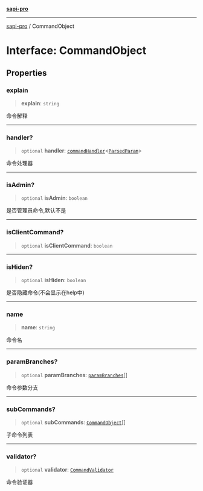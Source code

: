 [**sapi-pro**](../README.md)

***

[sapi-pro](../globals.md) / CommandObject

# Interface: CommandObject

## Properties

### explain

> **explain**: `string`

命令解释

***

### handler?

> `optional` **handler**: [`commandHandler`](../type-aliases/commandHandler.md)\<[`ParsedParam`](ParsedParam.md)\>

命令处理器

***

### isAdmin?

> `optional` **isAdmin**: `boolean`

是否管理员命令,默认不是

***

### isClientCommand?

> `optional` **isClientCommand**: `boolean`

***

### isHiden?

> `optional` **isHiden**: `boolean`

是否隐藏命令(不会显示在help中)

***

### name

> **name**: `string`

命令名

***

### paramBranches?

> `optional` **paramBranches**: [`paramBranches`](../type-aliases/paramBranches.md)[]

命令参数分支

***

### subCommands?

> `optional` **subCommands**: [`CommandObject`](CommandObject.md)[]

子命令列表

***

### validator?

> `optional` **validator**: [`CommandValidator`](CommandValidator.md)

命令验证器
